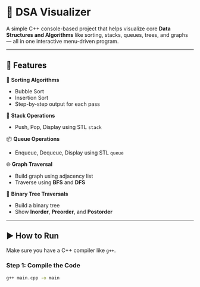 # 🧠 DSA Visualizer

A simple C++ console-based project that helps visualize core **Data Structures and Algorithms** like sorting, stacks, queues, trees, and graphs — all in one interactive menu-driven program.

---

## 📌 Features

🔢 **Sorting Algorithms**  
- Bubble Sort  
- Insertion Sort  
- Step-by-step output for each pass

🧱 **Stack Operations**  
- Push, Pop, Display using STL `stack`

📦 **Queue Operations**  
- Enqueue, Dequeue, Display using STL `queue`

🌐 **Graph Traversal**  
- Build graph using adjacency list  
- Traverse using **BFS** and **DFS**

🌳 **Binary Tree Traversals**  
- Build a binary tree  
- Show **Inorder**, **Preorder**, and **Postorder**

---

## ▶️ How to Run

Make sure you have a C++ compiler like `g++`.

### Step 1: Compile the Code
```bash
g++ main.cpp -o main
